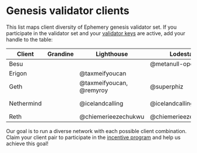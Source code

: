 # Genesis validator clients

This list maps client diversity of Ephemery genesis validator set. If you participate in the validator set and your [validator keys](https://github.com/ephemery-testnet/ephemery-genesis/tree/master/validators) are active, add your handle to the table: 

| Client     | Grandine | Lighthouse               | Lodestar            | Nimbus    | Prysm              | Teku                |
| ---------- | -------- | ------------------------ | ------------------- | --------- | ------------------ | ------------------- |
| Besu       |          |                          | @metanull-operator  |           |                    | @coincashew         |
| Erigon     |          | @taxmeifyoucan           |                     |           |                    |                     |
| Geth       |          | @taxmeifyoucan, @remyroy | @superphiz          |           | @SeaMonkey82       |                     |
| Nethermind |          | @icelandcalling          | @icelandcalling     |           | @metanull-operator | @ethpandaops        |
| Reth       |          | @chiemerieezechukwu      | @chiemerieezechukwu | @hydepwns |                    | @chiemerieezechukwu |

Our goal is to run a diverse network with each possible client combination. Claim your client pair to participate in the [incentive program]( https://notes.ethereum.org/@MarioHavel/ephemery-incentives) and help us achieve this goal!
